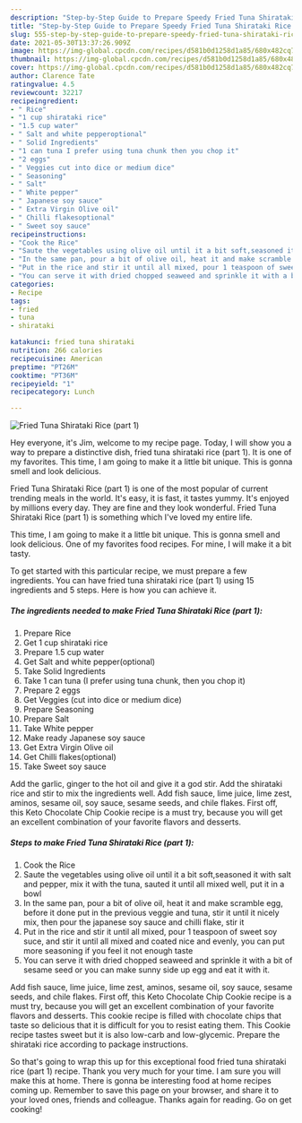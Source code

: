 ```yaml
---
description: "Step-by-Step Guide to Prepare Speedy Fried Tuna Shirataki Rice (part 1)"
title: "Step-by-Step Guide to Prepare Speedy Fried Tuna Shirataki Rice (part 1)"
slug: 555-step-by-step-guide-to-prepare-speedy-fried-tuna-shirataki-rice-part-1
date: 2021-05-30T13:37:26.909Z
image: https://img-global.cpcdn.com/recipes/d581b0d1258d1a85/680x482cq70/fried-tuna-shirataki-rice-part-1-recipe-main-photo.jpg
thumbnail: https://img-global.cpcdn.com/recipes/d581b0d1258d1a85/680x482cq70/fried-tuna-shirataki-rice-part-1-recipe-main-photo.jpg
cover: https://img-global.cpcdn.com/recipes/d581b0d1258d1a85/680x482cq70/fried-tuna-shirataki-rice-part-1-recipe-main-photo.jpg
author: Clarence Tate
ratingvalue: 4.5
reviewcount: 32217
recipeingredient:
- " Rice"
- "1 cup shirataki rice"
- "1.5 cup water"
- " Salt and white pepperoptional"
- " Solid Ingredients"
- "1 can tuna I prefer using tuna chunk then you chop it"
- "2 eggs"
- " Veggies cut into dice or medium dice"
- " Seasoning"
- " Salt"
- " White pepper"
- " Japanese soy sauce"
- " Extra Virgin Olive oil"
- " Chilli flakesoptional"
- " Sweet soy sauce"
recipeinstructions:
- "Cook the Rice"
- "Saute the vegetables using olive oil until it a bit soft,seasoned it with salt and pepper, mix it with the tuna, sauted it until all mixed well, put it in a bowl"
- "In the same pan, pour a bit of olive oil, heat it and make scramble egg, before it done put in the previous veggie and tuna, stir it until it nicely mix, then pour the japanese soy sauce and chilli flake, stir it"
- "Put in the rice and stir it until all mixed, pour 1 teaspoon of sweet soy suce, and stir it until all mixed and coated nice and evenly, you can put more seasoning if you feel it not enough taste"
- "You can serve it with dried chopped seaweed and sprinkle it with a bit of sesame seed or you can make sunny side up egg and eat it with it."
categories:
- Recipe
tags:
- fried
- tuna
- shirataki

katakunci: fried tuna shirataki 
nutrition: 266 calories
recipecuisine: American
preptime: "PT26M"
cooktime: "PT36M"
recipeyield: "1"
recipecategory: Lunch

---
```



![Fried Tuna Shirataki Rice (part 1)](https://img-global.cpcdn.com/recipes/d581b0d1258d1a85/680x482cq70/fried-tuna-shirataki-rice-part-1-recipe-main-photo.jpg)

Hey everyone, it's Jim, welcome to my recipe page. Today, I will show you a way to prepare a distinctive dish, fried tuna shirataki rice (part 1). It is one of my favorites. This time, I am going to make it a little bit unique. This is gonna smell and look delicious.

Fried Tuna Shirataki Rice (part 1) is one of the most popular of current trending meals in the world. It's easy, it is fast, it tastes yummy. It's enjoyed by millions every day. They are fine and they look wonderful. Fried Tuna Shirataki Rice (part 1) is something which I've loved my entire life.

This time, I am going to make it a little bit unique. This is gonna smell and look delicious. One of my favorites food recipes. For mine, I will make it a bit tasty.


To get started with this particular recipe, we must prepare a few ingredients. You can have fried tuna shirataki rice (part 1) using 15 ingredients and 5 steps. Here is how you can achieve it.

<!--inarticleads1-->

##### The ingredients needed to make Fried Tuna Shirataki Rice (part 1):

1. Prepare  Rice
1. Get 1 cup shirataki rice
1. Prepare 1.5 cup water
1. Get  Salt and white pepper(optional)
1. Take  Solid Ingredients
1. Take 1 can tuna (I prefer using tuna chunk, then you chop it)
1. Prepare 2 eggs
1. Get  Veggies (cut into dice or medium dice)
1. Prepare  Seasoning
1. Prepare  Salt
1. Take  White pepper
1. Make ready  Japanese soy sauce
1. Get  Extra Virgin Olive oil
1. Get  Chilli flakes(optional)
1. Take  Sweet soy sauce


Add the garlic, ginger to the hot oil and give it a god stir. Add the shirataki rice and stir to mix the ingredients well. Add fish sauce, lime juice, lime zest, aminos, sesame oil, soy sauce, sesame seeds, and chile flakes. First off, this Keto Chocolate Chip Cookie recipe is a must try, because you will get an excellent combination of your favorite flavors and desserts. 

<!--inarticleads2-->

##### Steps to make Fried Tuna Shirataki Rice (part 1):

1. Cook the Rice
1. Saute the vegetables using olive oil until it a bit soft,seasoned it with salt and pepper, mix it with the tuna, sauted it until all mixed well, put it in a bowl
1. In the same pan, pour a bit of olive oil, heat it and make scramble egg, before it done put in the previous veggie and tuna, stir it until it nicely mix, then pour the japanese soy sauce and chilli flake, stir it
1. Put in the rice and stir it until all mixed, pour 1 teaspoon of sweet soy suce, and stir it until all mixed and coated nice and evenly, you can put more seasoning if you feel it not enough taste
1. You can serve it with dried chopped seaweed and sprinkle it with a bit of sesame seed or you can make sunny side up egg and eat it with it.


Add fish sauce, lime juice, lime zest, aminos, sesame oil, soy sauce, sesame seeds, and chile flakes. First off, this Keto Chocolate Chip Cookie recipe is a must try, because you will get an excellent combination of your favorite flavors and desserts. This cookie recipe is filled with chocolate chips that taste so delicious that it is difficult for you to resist eating them. This Cookie recipe tastes sweet but it is also low-carb and low-glycemic. Prepare the shirataki rice according to package instructions. 

So that's going to wrap this up for this exceptional food fried tuna shirataki rice (part 1) recipe. Thank you very much for your time. I am sure you will make this at home. There is gonna be interesting food at home recipes coming up. Remember to save this page on your browser, and share it to your loved ones, friends and colleague. Thanks again for reading. Go on get cooking!

